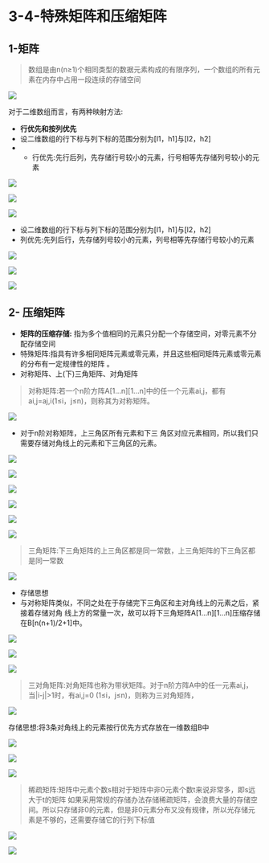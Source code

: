 # 3-4-特殊矩阵和压缩矩阵

## 1-矩阵

> 数组是由n\(n≥1\)个相同类型的数据元素构成的有限序列，一个数组的所有元素在内存中占用一段连续的存储空间

![](../../.gitbook/assets/image%20%2824%29.png)

对于二维数组而言，有两种映射方法:

* **行优先和按列优先**
* 设二维数组的行下标与列下标的范围分别为\[l1，h1\]与\[l2，h2\] 
* * 行优先:先行后列，先存储行号较小的元素，行号相等先存储列号较小的元素

![](../../.gitbook/assets/image%20%2860%29.png)

![](../../.gitbook/assets/image%20%2877%29.png)

![](../../.gitbook/assets/image%20%2830%29.png)

* 设二维数组的行下标与列下标的范围分别为\[l1，h1\]与\[l2，h2\] 
* 列优先:先列后行，先存储列号较小的元素，列号相等先存储行号较小的元素

![](../../.gitbook/assets/image%20%28185%29.png)

![](../../.gitbook/assets/image%20%2885%29.png)

![](../../.gitbook/assets/image%20%28147%29.png)



## 2- 压缩矩阵

* **矩阵的压缩存储:** 指为多个值相同的元素只分配一个存储空间，对零元素不分配存储空间
* 特殊矩阵:指具有许多相同矩阵元素或零元素，并且这些相同矩阵元素或零元素的分布有一定规律性的矩阵 。
* 对称矩阵、上\(下\)三角矩阵、对角矩阵

> 对称矩阵:若一个n阶方阵A\[1...n\]\[1...n\]中的任一个元素ai,j，都有ai,j=aj,i\(1≤i，j≤n\)，则称其为对称矩阵。

![](../../.gitbook/assets/image%20%28212%29.png)

* 对于n阶对称矩阵，上三角区所有元素和下三 角区对应元素相同，所以我们只需要存储对角线上的元素和下三角区的元素。

![](../../.gitbook/assets/image%20%2852%29.png)

![](../../.gitbook/assets/image%20%286%29.png)

![](../../.gitbook/assets/image%20%28100%29.png)

![](../../.gitbook/assets/image%20%2834%29.png)

![](../../.gitbook/assets/image%20%2888%29.png)

![](../../.gitbook/assets/image%20%28178%29.png)



> 三角矩阵:下三角矩阵的上三角区都是同一常数，上三角矩阵的下三角区都是同一常数



![](../../.gitbook/assets/image%20%28234%29.png)

* 存储思想
* 与对称矩阵类似，不同之处在于存储完下三角区和主对角线上的元素之后，紧接着存储对角 线上方的常量一次，故可以将下三角矩阵A\[1...n\]\[1...n\]压缩存储在B\[n\(n+1\)/2+1\]中。

![](../../.gitbook/assets/image%20%28236%29.png)

![](../../.gitbook/assets/image%20%28274%29.png)

![](../../.gitbook/assets/image%20%28164%29.png)



> 三对角矩阵:对角矩阵也称为带状矩阵。对于n阶方阵A中的任一元素ai,j，当\|i-j\|&gt;1时，有ai,j=0 \(1≤i，j≤n\)，则称为三对角矩阵，



![](../../.gitbook/assets/image%20%28106%29.png)

存储思想:将3条对角线上的元素按行优先方式存放在一维数组B中

![](../../.gitbook/assets/image%20%2865%29.png)

![](../../.gitbook/assets/image%20%28239%29.png)

![](../../.gitbook/assets/image%20%28273%29.png)

> 稀疏矩阵:矩阵中元素个数s相对于矩阵中非0元素个数t来说非常多，即s远大于t的矩阵 如果采用常规的存储办法存储稀疏矩阵，会浪费大量的存储空间。所以只存储非0的元素，但是非0元素分布又没有规律，所以光存储元素是不够的，还需要存储它的行列下标值

![](../../.gitbook/assets/image%20%28137%29.png)

![](../../.gitbook/assets/image%20%28289%29.png)

